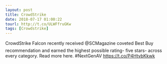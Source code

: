 ```yaml
---
layout: post
title: CrowdStrike
date: 2018-07-17 01:00:22
tourl: http://t.co/ULWFfruGKw
tags: [Crowdstrike]
---
```

CrowdStrike Falcon recently received @SCMagazine coveted Best Buy recommendation and earned the highest possible rating- five stars- across every category. Read more here. #NextGenAV https://t.co/P4HtvbKkwk
